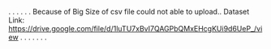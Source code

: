.
.
.
.
.
.
Because of Big Size of csv file could not able to upload..
Dataset Link: https://drive.google.com/file/d/1luTU7xBvI7QAGPbQMxEHcgKUi9d6UeP_/view
.
.
.
.
.
.
.
